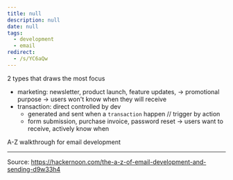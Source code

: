 ```yaml
---
title: null
description: null
date: null
tags:
  - development
  - email
redirect:
  - /s/YC6aQw
---
```


2 types that draws the most focus

- marketing: newsletter, product launch, feature updates,
  -> promotional purpose
  -> users won't know when they will receive
- transaction: direct controlled by dev
  - generated and sent when a `transaction` happen // trigger by action
  - form submission, purchase invoice, password reset
    -> users want to receive, actively know when

A-Z walkthrough for email development

---

Source: https://hackernoon.com/the-a-z-of-email-development-and-sending-d9w33h4
